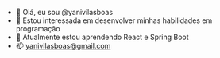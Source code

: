 - 👋 Olá, eu sou @yanivilasboas
- 👀 Estou interessada em desenvolver minhas habilidades em programação
- 🌱 Atualmente estou aprendendo React e Spring Boot
- 📫 yanivilasboas@gmail.com

<!---
yanivilasboas/yanivilasboas is a ✨ special ✨ repository because its `README.md` (this file) appears on your GitHub profile.
You can click the Preview link to take a look at your changes.
--->
